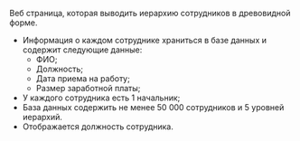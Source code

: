 Веб страница, которая выводить иерархию сотрудников в древовидной форме.
* Информация о каждом сотруднике храниться в базе данных и содержит следующие данные:
    - ФИО;
    - Должность;
    - Дата приема на работу;
    - Размер заработной платы;
* У каждого сотрудника есть 1 начальник;
* База данных содержить не менее 50 000 сотрудников и 5 уровней иерархий.
* Отображается должность сотрудника.